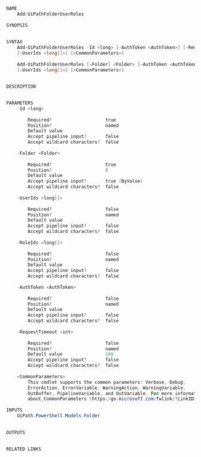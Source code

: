﻿```PowerShell

NAME
    Add-UiPathFolderUserRoles
    
SYNOPSIS
    
    
SYNTAX
    Add-UiPathFolderUserRoles -Id <long> [-AuthToken <AuthToken>] [-RequestTimeout <int>] [-RoleIds <long[]>] 
    [-UserIds <long[]>] [<CommonParameters>]
    
    Add-UiPathFolderUserRoles [-Folder] <Folder> [-AuthToken <AuthToken>] [-RequestTimeout <int>] [-RoleIds <long[]>] 
    [-UserIds <long[]>] [<CommonParameters>]
    
    
DESCRIPTION
    

PARAMETERS
    -Id <long>
        
        Required?                    true
        Position?                    named
        Default value                
        Accept pipeline input?       false
        Accept wildcard characters?  false
        
    -Folder <Folder>
        
        Required?                    true
        Position?                    0
        Default value                
        Accept pipeline input?       true (ByValue)
        Accept wildcard characters?  false
        
    -UserIds <long[]>
        
        Required?                    false
        Position?                    named
        Default value                
        Accept pipeline input?       false
        Accept wildcard characters?  false
        
    -RoleIds <long[]>
        
        Required?                    false
        Position?                    named
        Default value                
        Accept pipeline input?       false
        Accept wildcard characters?  false
        
    -AuthToken <AuthToken>
        
        Required?                    false
        Position?                    named
        Default value                
        Accept pipeline input?       false
        Accept wildcard characters?  false
        
    -RequestTimeout <int>
        
        Required?                    false
        Position?                    named
        Default value                100
        Accept pipeline input?       false
        Accept wildcard characters?  false
        
    <CommonParameters>
        This cmdlet supports the common parameters: Verbose, Debug,
        ErrorAction, ErrorVariable, WarningAction, WarningVariable,
        OutBuffer, PipelineVariable, and OutVariable. For more information, see 
        about_CommonParameters (https:/go.microsoft.com/fwlink/?LinkID=113216). 
    
INPUTS
    UiPath.PowerShell.Models.Folder
    
    
OUTPUTS
    
    
RELATED LINKS



```
